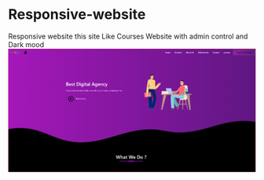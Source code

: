 # Responsive-website
Responsive website
this site Like Courses Website with admin control and Dark mood
![](Responsiv.png)
